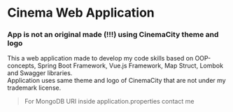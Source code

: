 # Cinema Web Application
### App is not an original made (!!!) using CinemaCity theme and logo

This a web application made to develop my code skills based on OOP-concepts, Spring Boot Framework, Vue.js Framework, Map Struct, Lombok and Swagger libraries.
<br>Application uses same theme and logo of CinemaCity that are not under my trademark license.
>For MongoDB URI inside application.properties contact me